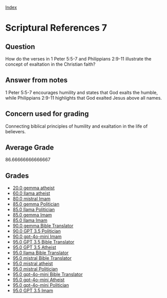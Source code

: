 
[Index](../../index.md)
# Scriptural References 7
## Question
How do the verses in 1 Peter 5:5-7 and Philippians 2:9-11 illustrate the concept of exaltation in the Christian faith?

## Answer from notes
1 Peter 5:5-7 encourages humility and states that God exalts the humble, while Philippians 2:9-11 highlights that God exalted Jesus above all names.

## Concern used for grading
Connecting biblical principles of humility and exaltation in the life of believers.

## Average Grade
86.66666666666667

## Grades
 * [20.0 gemma atheist](../answers/gemma_atheist/Scriptural_References_7.md)
 * [60.0 llama atheist](../answers/llama_atheist/Scriptural_References_7.md)
 * [80.0 mistral Imam](../answers/mistral_Imam/Scriptural_References_7.md)
 * [85.0 gemma Politician](../answers/gemma_Politician/Scriptural_References_7.md)
 * [85.0 llama Politician](../answers/llama_Politician/Scriptural_References_7.md)
 * [85.0 gemma Imam](../answers/gemma_Imam/Scriptural_References_7.md)
 * [85.0 llama Imam](../answers/llama_Imam/Scriptural_References_7.md)
 * [90.0 gemma Bible Translator](../answers/gemma_Bible_Translator/Scriptural_References_7.md)
 * [90.0 GPT 3.5 Politician](../answers/GPT_3.5_Politician/Scriptural_References_7.md)
 * [90.0 gpt-4o-mini Imam](../answers/gpt-4o-mini_Imam/Scriptural_References_7.md)
 * [95.0 GPT 3.5 Bible Translator](../answers/GPT_3.5_Bible_Translator/Scriptural_References_7.md)
 * [95.0 GPT 3.5 Atheist](../answers/GPT_3.5_Atheist/Scriptural_References_7.md)
 * [95.0 llama Bible Translator](../answers/llama_Bible_Translator/Scriptural_References_7.md)
 * [95.0 mistral Bible Translator](../answers/mistral_Bible_Translator/Scriptural_References_7.md)
 * [95.0 mistral atheist](../answers/mistral_atheist/Scriptural_References_7.md)
 * [95.0 mistral Politician](../answers/mistral_Politician/Scriptural_References_7.md)
 * [95.0 gpt-4o-mini Bible Translator](../answers/gpt-4o-mini_Bible_Translator/Scriptural_References_7.md)
 * [95.0 gpt-4o-mini Atheist](../answers/gpt-4o-mini_Atheist/Scriptural_References_7.md)
 * [95.0 gpt-4o-mini Politician](../answers/gpt-4o-mini_Politician/Scriptural_References_7.md)
 * [95.0 GPT 3.5 Imam](../answers/GPT_3.5_Imam/Scriptural_References_7.md)
